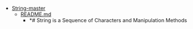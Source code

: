 - <a href = "E:\Node_projects\Node_Way\Education\Timur_Video_JS\ind_5\String-master\cat.String-master\dir.String-master.md">String-master</a>
    - <a href = "E:\Node_projects\Node_Way\Education\Timur_Video_JS\ind_5\String-master\README.md">README.md</a>
        - *# String is a Sequence of Characters and Manipulation Methods
